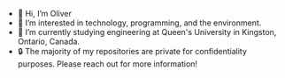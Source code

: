 - 👋 Hi, I’m Oliver
- 👀 I’m interested in technology, programming, and the environment.
- 🌱 I’m currently studying engineering at Queen's University in Kingston, Ontario, Canada.
- 🔒 The majority of my repositories are private for confidentiality purposes. Please reach out for more information!

<!---
OliverMorrow1/OliverMorrow1 is a ✨ special ✨ repository because its `README.md` (this file) appears on your GitHub profile.
You can click the Preview link to take a look at your changes.
--->
